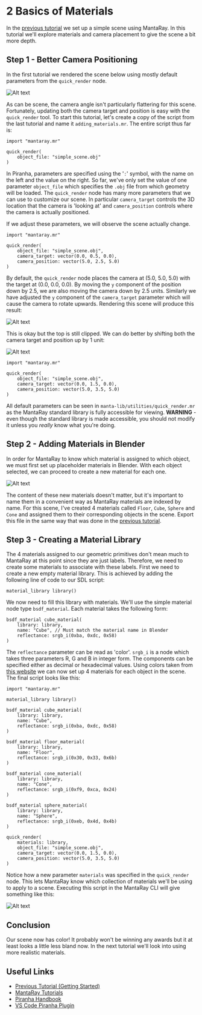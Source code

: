 # 2 Basics of Materials

In the [previous tutorial](../1_getting_started/1_getting_started.md) we set up a simple scene using MantaRay. In this tutorial we'll explore materials and camera placement to give the scene a bit more depth.

## Step 1 - Better Camera Positioning

In the first tutorial we rendered the scene below using mostly default parameters from the `quick_render` node. 

![Alt text](../1_getting_started/assets/2019-08-20_T19_54_53_quick_render_S128.jpg)

As can be scene, the camera angle isn't particularly flattering for this scene. Fortunately, updating both the camera target and position is easy with the `quick_render` tool. To start this tutorial, let's create a copy of the script from the last tutorial and name it `adding_materials.mr`. The entire script thus far is:

```
import "mantaray.mr"

quick_render(
    object_file: "simple_scene.obj"
)
```

In Piranha, parameters are specified using the '`:`' symbol, with the name on the left and the value on the right. So far, we've only set the value of one parameter `object_file` which specifies the `.obj` file from which geometry will be loaded. The `quick_render` node has many more parameters that we can use to customize our scene. In particular `camera_target` controls the 3D location that the camera is 'looking at' and `camera_position` controls where the camera is actually positioned.

If we adjust these parameters, we will observe the scene actually change.

```
import "mantaray.mr"

quick_render(
    object_file: "simple_scene.obj",
    camera_target: vector(0.0, 0.5, 0.0),
    camera_position: vector(5.0, 2.5, 5.0)
)
```

By default, the `quick_render` node places the camera at (5.0, 5.0, 5.0) with the target at (0.0, 0.0, 0.0). By moving the `y` component of the position down by 2.5, we are also moving the camera down by 2.5 units. Similarly we have adjusted the `y` component of the `camera_target` parameter which will cause the camera to rotate upwards. Rendering this scene will produce this result:

![Alt text](assets/2019-08-26_T18_50_22_quick_render_S128.jpg)

This is okay but the top is still clipped. We can do better by shifting both the camera target and position up by 1 unit:

![Alt text](assets/2019-08-26_T18_54_12_quick_render_S128.jpg)

```
import "mantaray.mr"

quick_render(
    object_file: "simple_scene.obj",
    camera_target: vector(0.0, 1.5, 0.0),
    camera_position: vector(5.0, 3.5, 5.0)
)
```

All default parameters can be seen in `manta-lib/utilities/quick_render.mr` as the MantaRay standard library is fully accessible for viewing. **WARNING** - even though the standard library is made accessible, you should not modify it unless you *really* know what you're doing.

## Step 2 - Adding Materials in Blender

In order for MantaRay to know which material is assigned to which object, we must first set up placeholder materials in Blender. With each object selected, we can proceed to create a new material for each one.

![Alt text](assets/screenshots/screenshot_1.PNG)

The content of these new materials doesn't matter, but it's important to name them in a convenient way as MantaRay materials are indexed by name. For this scene, I've created 4 materials called `Floor`, `Cube`, `Sphere` and `Cone` and assigned them to their corresponding objects in the scene. Export this file in the same way that was done in the [previous tutorial](../1_getting_started/1_getting_started.md).

## Step 3 - Creating a Material Library

The 4 materials assigned to our geometric primitives don't mean much to MantaRay at this point since they are just labels. Therefore, we need to create some materials to associate with these labels. First we need to create a new empty material library. This is achieved by adding the following line of code to our SDL script:

```
material_library library()
```

We now need to fill this library with materials. We'll use the simple material node type `bsdf_material`. Each material takes the following form:

```
bsdf_material cube_material(
    library: library,
    name: "Cube", // Must match the material name in Blender
    reflectance: srgb_i(0xba, 0xdc, 0x58)
)
```

The `reflectance` parameter can be read as 'color'. `srgb_i` is a node which takes three parameters R, G and B in integer form. The components can be specified either as decimal or hexadecimal values. Using colors taken from [this website](https://flatuicolors.com/palette/au) we can now set up 4 materials for each object in the scene. The final script looks like this:

```
import "mantaray.mr"

material_library library()

bsdf_material cube_material(
    library: library,
    name: "Cube",
    reflectance: srgb_i(0xba, 0xdc, 0x58)
)

bsdf_material floor_material(
    library: library,
    name: "Floor",
    reflectance: srgb_i(0x30, 0x33, 0x6b)
)

bsdf_material cone_material(
    library: library,
    name: "Cone",
    reflectance: srgb_i(0xf9, 0xca, 0x24)
)

bsdf_material sphere_material(
    library: library,
    name: "Sphere",
    reflectance: srgb_i(0xeb, 0x4d, 0x4b)
)

quick_render(
    materials: library,
    object_file: "simple_scene.obj",
    camera_target: vector(0.0, 1.5, 0.0),
    camera_position: vector(5.0, 3.5, 5.0)
)
```

Notice how a new parameter `materials` was specified in the `quick_render` node. This lets MantaRay know which collection of materials we'll be using to apply to a scene. Executing this script in the MantaRay CLI will give something like this:

![Alt text](assets/2019-08-26_T19_37_38_quick_render_S128.jpg)

## Conclusion

Our scene now has color! It probably won't be winning any awards but it at least looks a little less bland now. In the next tutorial we'll look into using more realistic materials.

## Useful Links

* [Previous Tutorial (Getting Started)](../1_getting_started/1_getting_started.md)
* [MantaRay Tutorials](../all_tutorials.md)
* [Piranha Handbook](https://github.com/ange-yaghi/piranha/blob/master/docs/handbook/handbook.md)
* [VS Code Piranha Plugin](https://github.com/ange-yaghi/mantaray-sdl-extension)
